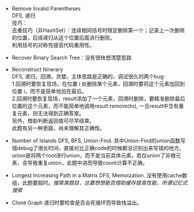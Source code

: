 * Remove Invalid Parentheses  
DFS, 递归  
技巧：  
去重技巧（非HashSet）：连续相同括号时限定删除第一个；记录上一次删除的位置，后续递归从这个位置后面进行删除。  
利用括号的对称性提高代码重用性。  

* Recover Binary Search Tree：没有很快想清楚思路  

* Reconstruct Itinerary  
DFS, 递归，回溯，贪婪。主体思路是正确的，调试很久的两个bug:  
1.回溯时要恢复现场，在位置 i 处删除某个元素，回溯时要将这个元素加回到位置 i，而不是简单地加在最后。  
2.回溯时要恢复现场，result添加了一个元素，回溯时删除，要精准删除最后位置的这个元素，而不能简单地调用result.remove(to), 一旦result中含有重复元素，则无法得到正确答案。  
另外，借助判断返回值可尽早结束。  
此题有另一种思路，尚未理解其正确性。  

* Number of Islands
DFS, BFS, Union-Find. 其中Union-Find的union函数写错debug了很长时间，直接对比正确code的时候都没识别出来写错的地方。
union是将两个root进行union，而不是当前具体元素，若仅union了非根元素，会导致重复union，此题中进而导致count计算不正确。

* Longest Increasing Path in a Matrix
DFS, Memoization. 没有使用cache数组，此题要超时。*搜索类题目，总要想想能否借助缓存提高性能，所谓记忆式搜索*

* Clone Graph
递归时要检查是否会死循环而导致栈溢出。
